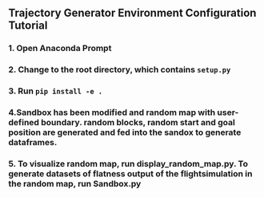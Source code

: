 ## Trajectory Generator Environment Configuration Tutorial

### 1. Open Anaconda Prompt

### 2. Change to the root directory, which contains `setup.py`

### 3. Run `pip install -e .` 

### 4.Sandbox has been modified and random map with user-defined boundary. random blocks, random start and goal position are generated and fed into the sandox to generate dataframes.

### 5. To visualize random map, run display_random_map.py. To generate datasets of flatness output of the flightsimulation in the random map, run Sandbox.py